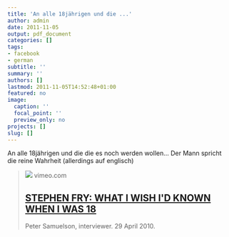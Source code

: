 ```yaml
---
title: 'An alle 18jährigen und die ...'
author: admin
date: 2011-11-05
output: pdf_document
categories: []
tags:
- facebook
- german
subtitle: ''
summary: ''
authors: []
lastmod: 2011-11-05T14:52:48+01:00
featured: no
image:
  caption: ''
  focal_point: ''
  preview_only: no
projects: []
slug: []
---
```

An alle 18jährigen und die die es noch werden wollen... Der Mann spricht die reine Wahrheit (allerdings auf englisch)
> [![](https://i.vimeocdn.com/filter/overlay?src0=https%3A%2F%2Fi.vimeocdn.com%2Fvideo%2F508077428-1b8fedb88f2ffb4173ab65f92e8f28dcfede7c0e7e236eb2436ea151816bf0f6-d_1280x744&src1=https%3A%2F%2Ff.vimeocdn.com%2Fimages_v6%2Fshare%2Fplay_icon_overlay.png)](http://vimeo.com/11414505)
> vimeo.com
> ## [STEPHEN FRY: WHAT I WISH I'D KNOWN WHEN I WAS 18](http://vimeo.com/11414505)
>
>Peter Samuelson, interviewer. 29 April 2010.

